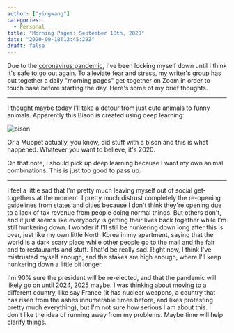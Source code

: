 ```yaml
---
author: ["yingwang"]
categories:
  - Personal
title: "Morning Pages: September 18th, 2020"
date: "2020-09-18T12:45:29Z"
draft: false
---
```


Due to the [coronavirus
pandemic](https://en.wikipedia.org/wiki/2019-20_coronavirus_pandemic), I've been
locking myself down until I think it's safe to go out again. To alleviate fear
and stress, my writer's group has put together a daily "morning pages"
get-together on Zoom in order to touch base before starting the day. Here's some
of my brief thoughts.

__________

I thought maybe today I'll take a detour from just cute animals to funny
animals. Apparently this Bison is created using deep learning:

![bison](/img/posts/2020/09/18/morning_pages.jpg)

Or a Muppet actually, you know, did stuff with a bison and this is what
happened. Whatever you want to believe, it's 2020.

On that note, I should pick up deep learning because I want my own animal
combinations. This is just too good to pass up.

__________

I feel a little sad that I'm pretty much leaving myself out of social
get-togethers at the moment. I pretty much distrust completely the re-opening
guidelines from states and cities because I don't think they're opening due to a
lack of tax revenue from people doing normal things. But others don't, and it
just seems like everybody is getting their lives back together while I'm still
hunkering down. I wonder if I'll still be hunkering down long after this is
over, just like my own little North Korea in my apartment, saying that the world
is a dark scary place while other people go to the mall and the fair and to
restaurants and stuff. That'd be really sad. Right now, I think I've mistrusted
myself enough, and the stakes are high enough, where I'll keep hunkering down a
little bit longer.

I'm 90% sure the president will be re-elected, and that the pandemic will likely
go on until 2024, 2025 maybe. I was thinking about moving to a different
country, like say France (it has nuclear weapons, a country that has risen from
the ashes innumerable times before, and likes protesting pretty much
everything), but I'm not sure how serious I am about this. I don't like the idea
of running away from my problems. Maybe time will help clarify things.
